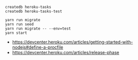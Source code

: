 ```
createdb heroku-tasks
createdb heroku-tasks-test

yarn run migrate
yarn run seed
yarn run migrate -- --env=test
yarn start
```



- https://devcenter.heroku.com/articles/getting-started-with-nodejs#define-a-procfile
- https://devcenter.heroku.com/articles/release-phase
